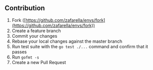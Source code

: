 ## Contribution

1. Fork ([https://github.com/zafarella/envs/fork](https://github.com/zafarella/envs/fork))
1. Create a feature branch
1. Commit your changes
1. Rebase your local changes against the master branch
1. Run test suite with the `go test ./...` command and confirm that it passes
1. Run `gofmt -s`
1. Create a new Pull Request
